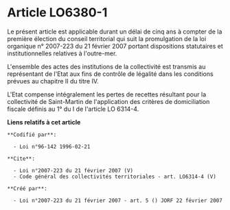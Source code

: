 # Article LO6380-1

Le présent article est applicable durant un délai de cinq ans à compter de la première élection du conseil territorial qui
suit la promulgation de la loi organique n° 2007-223 du 21 février 2007 portant dispositions statutaires et institutionnelles
relatives à l'outre-mer.

L'ensemble des actes des institutions de la collectivité est transmis au représentant de l'Etat aux fins de contrôle de
légalité dans les conditions prévues au chapitre II du titre IV.

L'Etat compense intégralement les pertes de recettes résultant pour la collectivité de Saint-Martin de l'application des
critères de domiciliation fiscale définis au 1° du I de l'article LO 6314-4.

**Liens relatifs à cet article**

	**Codifié par**:

	  - Loi n°96-142 1996-02-21

	**Cite**:

	  - Loi n°2007-223 du 21 février 2007 (V)
	  - Code général des collectivités territoriales - art. LO6314-4 (V)

	**Créé par**:

	  - Loi n°2007-223 du 21 février 2007 - art. 5 () JORF 22 février 2007
